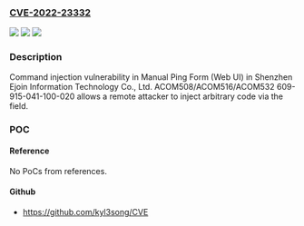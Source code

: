 ### [CVE-2022-23332](https://cve.mitre.org/cgi-bin/cvename.cgi?name=CVE-2022-23332)
![](https://img.shields.io/static/v1?label=Product&message=n%2Fa&color=blue)
![](https://img.shields.io/static/v1?label=Version&message=n%2Fa&color=blue)
![](https://img.shields.io/static/v1?label=Vulnerability&message=n%2Fa&color=brighgreen)

### Description

Command injection vulnerability in Manual Ping Form (Web UI) in Shenzhen Ejoin Information Technology Co., Ltd. ACOM508/ACOM516/ACOM532 609-915-041-100-020 allows a remote attacker to inject arbitrary code via the field.

### POC

#### Reference
No PoCs from references.

#### Github
- https://github.com/kyl3song/CVE

